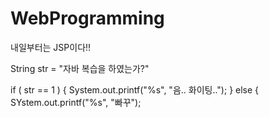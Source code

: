 # WebProgramming

내일부터는 JSP이다!!

String str = "자바 복습을 하였는가?"

if ( str == 1 ) {
    System.out.printf("%s", "음.. 화이팅..");
} else {
    SYstem.out.printf("%s", "빠꾸");

